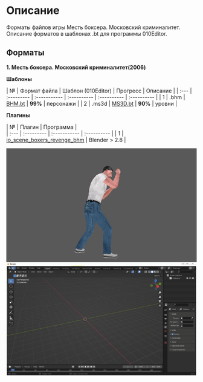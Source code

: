 # Описание

Форматы файлов игры Месть боксера. Московский криминалитет. Описание форматов в шаблонах .bt для программы 010Editor.

## Форматы

**1. Месть боксера. Московский криминалитет(2006)**

**Шаблоны**

| № | Формат файла       | Шаблон (010Editor)     | Прогресс     |   Описание |
| :--- | :--------- | :----------- | :---------- | :---------- | :---------- |
| 1 | .bhm        | [BHM.bt](https://github.com/AlexKimov/afs-file-formats/blob/main/formats/templates/010editor/BHM.bt)        | **99%**      |            персонажи |
| 2 | .ms3d        | [MS3D.bt](https://github.com/AlexKimov/afs-file-formats/blob/main/formats/templates/010editor/MS3D.bt)        | **90%**      |             уровни |

**Плагины**

| № | Плагин       | Программа |     
| :--- | :--------- | :----------- | :---------- | 
| 1 | [io_scene_boxers_revenge_bhm](https://github.com/AlexKimov/afs-file-formats/blob/main/plugins/blender/io_scene_boxers_revenge_bhm/__init__.py) | Blender > 2.8 | 

![Boxer Wins](boxer.gif)
![Boxer Gazes](boxer2.gif)
